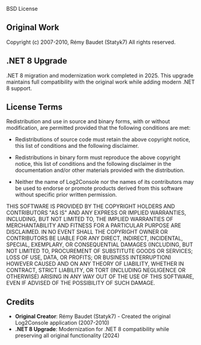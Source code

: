 BSD License

## Original Work
Copyright (c) 2007-2010, Rémy Baudet (Statyk7)
All rights reserved.

## .NET 8 Upgrade
.NET 8 migration and modernization work completed in 2025.
This upgrade maintains full compatibility with the original work while adding modern .NET 8 support.

## License Terms
Redistribution and use in source and binary forms, with or without modification, are permitted provided that the following conditions are met:

* Redistributions of source code must retain the above copyright notice, this list of conditions and the following disclaimer.

* Redistributions in binary form must reproduce the above copyright notice, this list of conditions and the following disclaimer in the documentation and/or other materials provided with the distribution.

* Neither the name of Log2Console nor the names of its contributors may be used to endorse or promote products derived from this software without specific prior written permission.

THIS SOFTWARE IS PROVIDED BY THE COPYRIGHT HOLDERS AND CONTRIBUTORS "AS IS" AND ANY EXPRESS OR IMPLIED WARRANTIES, INCLUDING, BUT NOT LIMITED TO, THE IMPLIED WARRANTIES OF MERCHANTABILITY AND FITNESS FOR A PARTICULAR PURPOSE ARE DISCLAIMED. IN NO EVENT SHALL THE COPYRIGHT OWNER OR CONTRIBUTORS BE LIABLE FOR ANY DIRECT, INDIRECT, INCIDENTAL, SPECIAL, EXEMPLARY, OR CONSEQUENTIAL DAMAGES (INCLUDING, BUT NOT LIMITED TO, PROCUREMENT OF SUBSTITUTE GOODS OR SERVICES; LOSS OF USE, DATA, OR PROFITS; OR BUSINESS INTERRUPTION) HOWEVER CAUSED AND ON ANY THEORY OF LIABILITY, WHETHER IN CONTRACT, STRICT LIABILITY, OR TORT (INCLUDING NEGLIGENCE OR OTHERWISE) ARISING IN ANY WAY OUT OF THE USE OF THIS SOFTWARE, EVEN IF ADVISED OF THE POSSIBILITY OF SUCH DAMAGE.

## Credits
- **Original Creator**: Rémy Baudet (Statyk7) - Created the original Log2Console application (2007-2010)
- **.NET 8 Upgrade**: Modernization for .NET 8 compatibility while preserving all original functionality (2024)
